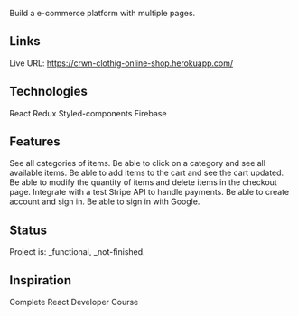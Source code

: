 Build a e-commerce platform with multiple pages.

## Links

Live URL: https://crwn-clothig-online-shop.herokuapp.com/ 

## Technologies
React
Redux 
Styled-components
Firebase

## Features
See all categories of items.
Be able to click on a category and see all available items.
Be able to add items to the cart and see the cart updated.
Be able to modify the quantity of items and delete items in the checkout page.
Integrate with a test Stripe API to handle payments.
Be able to create account and sign in.
Be able to sign in with Google.

## Status

Project is: _functional, _not-finished.

## Inspiration 

Complete React Developer Course
